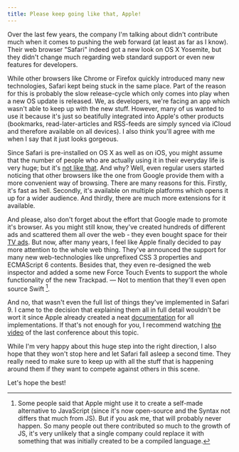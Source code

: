 ```yaml
---
title: Please keep going like that, Apple!
---
```


Over the last few years, the company I'm talking about didn't contribute much when it comes to pushing the web forward (at least as far as I know). Their web browser "Safari" indeed got a new look on OS X Yosemite, but they didn't change much regarding web standard support or even new features for developers.

While other browsers like Chrome or Firefox quickly introduced many new technologies, Safari kept being stuck in the same place. Part of the reason for this is probably the slow release-cycle which only comes into play when a new OS update is released. We, as developers, we're facing an app which wasn't able to keep up with the new stuff. However, many of us wanted to use it because it's just so beatifully integrated into Apple's other products (bookmarks, read-later-articles and RSS-feeds are simply synced via iCloud and therefore available on all devices). I also think you'll agree with me when I say that it just looks gorgeous.

Since Safari is pre-installed on OS X as well as on iOS, you might assume that the number of people who are actually using it in their everyday life is very huge; but it's [not like that][1]. And why? Well, even regular users started noticing that other browsers like the one from Google provide them with a more convenient way of browsing. There are many reasons for this. Firstly, it's fast as hell. Secondly, it's available on multiple platforms which opens it up for a wider audience. And thirdly, there are much more extensions for it available.

And please, also don't forget about the effort that Google made to promote it's browser. As you might still know, they've created hundreds of different ads and scattered them all over the web - they even bought space for their [TV ads][2]. But now, after many years, I feel like Apple finally decided to pay more attention to the whole web thing. They've announced the support for many new web-technologies like unprefixed CSS 3 properties and ECMAScript 6 contents. Besides that, they even re-designed the web inspector and added a some new Force Touch Events to support the whole functionality of the new Trackpad. — Not to mention that they'll even open source Swift [^1].

And no, that wasn't even the full list of things they've implemented in Safari 9. I came to the decision that explaining them all in full detail wouldn't be wort it since Apple already created a neat [documentation][3] for all implementations. If that's not enough for you, I recommend watching [the video][4] of the last conference about this topic.

While I'm very happy about this huge step into the right direction, I also hope that they won't stop here and let Safari fall asleep a second time. They really need to make sure to keep up with all the stuff that is happening around them if they want to compete against others in this scene.

Let's hope the best!

[1]: http://www.w3schools.com/browsers/browsers_stats.asp
[2]: https://youtu.be/N8gvf60RWgw
[3]: https://developer.apple.com/library/prerelease/mac/releasenotes/General/WhatsNewInSafari/Articles/Safari_9.html
[4]: https://developer.apple.com/videos/wwdc/2015/?id=501

[^1]: Some people said that Apple might use it to create a self-made alternative to JavaScript (since it's now open-source and the Syntax not differs that much from JS). But if you ask me, that will probably never happen. So many people out there contributed so much to the growth of JS, it's very unlikely that a single company could replace it with something that was initially created to be a compiled language.